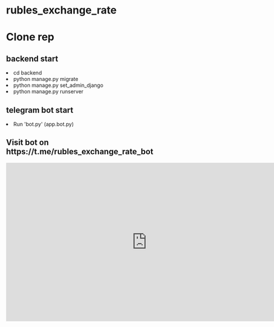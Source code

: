 # rubles_exchange_rate

<h1>Clone rep</h1>

<h2>backend start</h2>

<li>cd backend</li>
<li>python manage.py migrate</li>
<li>python manage.py set_admin_django</li>
<li>python manage.py runserver</li>

<h2>telegram bot start</h2>
<li>Run 'bot.py' (app.bot.py)</li>


<h2>Visit bot on https://t.me/rubles_exchange_rate_bot</h2>

<iframe width="768" height="432" src="https://miro.com/app/live-embed/uXjVNNugHFE=/?moveToViewport=-9626,-5101,9716,4972&embedId=305493479757" frameborder="0" scrolling="no" allow="fullscreen; clipboard-read; clipboard-write" allowfullscreen></iframe>
